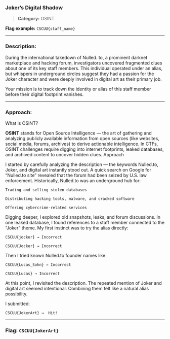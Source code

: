 ### Joker’s Digital Shadow
>**Category:** OSINT

**Flag example:** ```CSCUU{staff_name}```

---

### Description:

During the international takedown of Nulled. to, a prominent darknet marketplace and hacking forum, investigators uncovered fragmented clues about one of its key staff members. This individual operated under an alias, but whispers in underground circles suggest they had a passion for the Joker character and were deeply involved in digital art as their primary job.

Your mission is to track down the identity or alias of this staff member before their digital footprint vanishes.

---

### Approach: 

What is OSINT?

**OSINT** stands for Open Source Intelligence — the art of gathering and analyzing publicly available information from open sources (like websites, social media, forums, archives) to derive actionable intelligence.
In CTFs, OSINT challenges require digging into internet footprints, leaked databases, and archived content to uncover hidden clues.
Approach

I started by carefully analyzing the description — the keywords Nulled.to, Joker, and digital art instantly stood out.
A quick search on Google for “Nulled.to site” revealed that the forum had been seized by U.S. law enforcement. Historically, Nulled.to was an underground hub for:

    Trading and selling stolen databases

    Distributing hacking tools, malware, and cracked software

    Offering cybercrime-related services

Digging deeper, I explored old snapshots, leaks, and forum discussions. In one leaked database, I found references to a staff member connected to the “Joker” theme. My first instinct was to try the alias directly:

    CSCUU{jocker} → Incorrect

    CSCUU{Jocker} → Incorrect

Then I tried known Nulled.to founder names like:

    CSCUU{Lucas_Sohn} → Incorrect

    CSCUU{Lucas} → Incorrect

At this point, I revisited the description. The repeated mention of Joker and digital art seemed intentional. Combining them felt like a natural alias possibility.

I submitted:

    CSCUU{JokerArt} →  Hit!

---

### **Flag:** ```CSCUU{JokerArt}```
